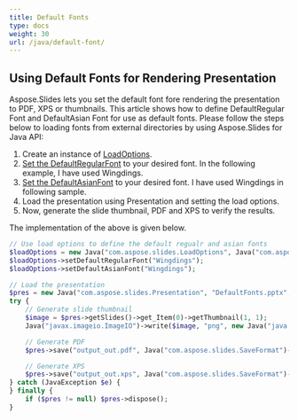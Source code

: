 ```yaml
---
title: Default Fonts
type: docs
weight: 30
url: /java/default-font/
---
```



## **Using Default Fonts for Rendering Presentation**
Aspose.Slides lets you set the default font fore rendering the presentation to PDF, XPS or thumbnails. This article shows how to define DefaultRegular
Font and DefaultAsian Font for use as default fonts. Please follow the steps below to loading fonts from external directories by using Aspose.Slides for Java API:

1. Create an instance of [LoadOptions](https://apireference.aspose.com/slides/java/com.aspose.slides/LoadOptions).
1. [Set the DefaultRegularFont](https://apireference.aspose.com/slides/java/com.aspose.slides/LoadOptions#setDefaultRegularFont-java.lang.String-) to your desired font. In the following example, I have used Wingdings.
1. [Set the DefaultAsianFont](https://apireference.aspose.com/slides/java/com.aspose.slides/LoadOptions#setDefaultAsianFont-java.lang.String-) to your desired font. I have used Wingdings in following sample.
1. Load the presentation using Presentation and setting the load options.
1. Now, generate the slide thumbnail, PDF and XPS to verify the results.

The implementation of the above is given below.

```php
// Use load options to define the default regualr and asian fonts
$loadOptions = new Java("com.aspose.slides.LoadOptions", Java("com.aspose.slides.LoadFormat")->Auto);
$loadOptions->setDefaultRegularFont("Wingdings");
$loadOptions->setDefaultAsianFont("Wingdings");

// Load the presentation
$pres = new Java("com.aspose.slides.Presentation", "DefaultFonts.pptx", $loadOptions);
try {
    // Generate slide thumbnail
    $image = $pres->getSlides()->get_Item(0)->getThumbnail(1, 1);
    Java("javax.imageio.ImageIO")->write($image, "png", new Java("java.io.File", "output.png"));

    // Generate PDF
    $pres->save("output_out.pdf", Java("com.aspose.slides.SaveFormat")->Pdf);

    // Generate XPS
    $pres->save("output_out.xps", Java("com.aspose.slides.SaveFormat")->Xps);
} catch (JavaException $e) {
} finally {
    if ($pres != null) $pres->dispose();
}
```

